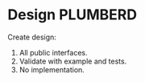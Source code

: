 # Design PLUMBERD

Create design:
1) All public interfaces.
2) Validate with example and tests.
3) No implementation.